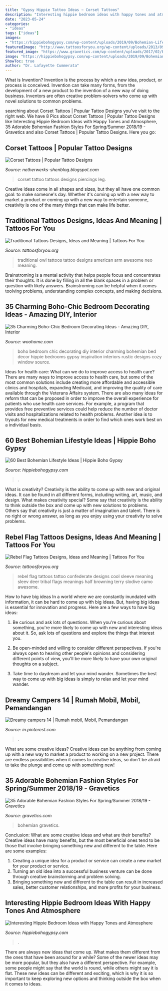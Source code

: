 ```yaml
---
title: "Gypsy Hippie Tattoo Ideas ~ Corset Tattoos"
description: "Interesting hippie bedroom ideas with happy tones and atmosphere"
date: "2023-05-24"
categories:
- "ideas"
tags: ["ideas"]
images:
- "https://hippiebohogypsy.com/wp-content/uploads/2019/09/Bohemian-Lifestyle-42.jpg"
featuredImage: "http://www.tattoosforyou.org/wp-content/uploads/2013/09/Traditional-Owl-Tattoo1.jpg"
featured_image: "https://www.gravetics.com/wp-content/uploads/2017/02/Boho-Chic-Bohemian-Style-Clothing-Dresses2.jpg"
image: "https://hippiebohogypsy.com/wp-content/uploads/2019/09/Bohemian-Lifestyle-42.jpg"
ShowToc: true
author: "Dr. Lafayette Cummerata"
---
```



What is Invention?
Invention is the process by which a new idea, product, or process is conceived. Invention can take many forms, from the development of a new product to the invention of a new way of doing business. Inventors are often creative problem-solvers who come up with novel solutions to common problems.

	

		
searching about Corset Tattoos | Popular Tattoo Designs you've visit to the right web. We have 8 Pics about Corset Tattoos | Popular Tattoo Designs like Interesting Hippie Bedroom Ideas with Happy Tones and Atmosphere, 35 Adorable Bohemian Fashion Styles For Spring/Summer 2018/19 - Gravetics and also Corset Tattoos | Popular Tattoo Designs. Here you go:
		
    
## Corset Tattoos | Popular Tattoo Designs

<img loading=lazy src="http://4.bp.blogspot.com/-FV9hZ4xTwWI/UQZWProSh3I/AAAAAAAANO8/p0rpEyaVnKk/s1600/corset-full-back-tattoo.jpg" onerror="this.onerror=null;this.src='https://tse1.mm.bing.net/th?id=OIP.Y2J9MImZpcEwQbBjbFTXegHaJ4&amp;pid=15.1';" alt="Corset Tattoos | Popular Tattoo Designs">

_Source: netherwerks-shenblog.blogspot.com_

>corset tattoo tattoos designs piercings leg. 

	

Creative ideas come in all shapes and sizes, but they all have one common goal: to make someone's day. Whether it's coming up with a new way to market a product or coming up with a new way to entertain someone, creativity is one of the many things that can make life better.

    
## Traditional Tattoos Designs, Ideas And Meaning | Tattoos For You

<img loading=lazy src="http://www.tattoosforyou.org/wp-content/uploads/2013/09/Traditional-Owl-Tattoo1.jpg" onerror="this.onerror=null;this.src='https://tse3.mm.bing.net/th?id=OIP.eghQCHs9RjMNoABMtoK4-QHaL-&amp;pid=15.1';" alt="Traditional Tattoos Designs, Ideas and Meaning | Tattoos For You">

_Source: tattoosforyou.org_

>traditional owl tattoos tattoo designs american arm awesome neo meaning. 

	

Brainstroming is a mental activity that helps people focus and concentrates their thoughts. It is done by filling in all the blank spaces in a problem or question with likely answers. Brainstroming can be helpful when it comes toolving problems, understanding complex concepts, and making decisions.

    
## 35 Charming Boho-Chic Bedroom Decorating Ideas - Amazing DIY, Interior

<img loading=lazy src="http://www.woohome.com/wp-content/uploads/2014/05/charming-boho-bedroom-ideas-27.jpg" onerror="this.onerror=null;this.src='https://tse1.mm.bing.net/th?id=OIP.V_1wn_Dw9yHhAKAByAPz4QHaLH&amp;pid=15.1';" alt="35 Charming Boho-Chic Bedroom Decorating Ideas - Amazing DIY, Interior">

_Source: woohome.com_

>boho bedroom chic decorating diy interior charming bohemian bed decor hippie bedrooms gypsy inspiration interiors rustic designs cozy window source. 

	

Ideas for health care: What can we do to improve access to health care?
There are many ways to improve access to health care, but some of the most common solutions include creating more affordable and accessible clinics and hospitals, expanding Medicaid, and improving the quality of care available through the Veterans Affairs system. There are also many ideas for reform that can be proposed in order to improve the overall experience for patients who use health care services. For example, a program that provides free preventive services could help reduce the number of doctor visits and hospitalizations related to health problems. Another idea is to tryouts for new medical treatments in order to find which ones work best on a individual basis.

    
## 60 Best Bohemian Lifestyle Ideas | Hippie Boho Gypsy

<img loading=lazy src="https://hippiebohogypsy.com/wp-content/uploads/2019/09/Bohemian-Lifestyle-42.jpg" onerror="this.onerror=null;this.src='https://tse1.mm.bing.net/th?id=OIP.khiQMP1w5EunEwJsDnZiPQHaMW&amp;pid=15.1';" alt="60 Best Bohemian Lifestyle Ideas | Hippie Boho Gypsy">

_Source: hippiebohogypsy.com_

>. 

	

What is creativity?
Creativity is the ability to come up with new and original ideas. It can be found in all different forms, including writing, art, music, and design. What makes creativity special? Some say that creativity is the ability to think outside the box and come up with new solutions to problems. Others say that creativity is just a matter of imagination and talent. There is no right or wrong answer, as long as you enjoy using your creativity to solve problems.

    
## Rebel Flag Tattoos Designs, Ideas And Meaning | Tattoos For You

<img loading=lazy src="http://www.tattoosforyou.org/wp-content/uploads/2013/11/Rebel-Flag-Tattoo.jpg" onerror="this.onerror=null;this.src='https://tse1.mm.bing.net/th?id=OIP.l_0u82i0SBia1yaN4umLzAHaJ6&amp;pid=15.1';" alt="Rebel Flag Tattoos Designs, Ideas and Meaning | Tattoos For You">

_Source: tattoosforyou.org_

>rebel flag tattoos tattoo confederate designs cool sleeve meaning sleev deer tribal flags meanings half browning terry slodive camo awesome. 

	

How to have big ideas
In a world where we are constantly inundated with information, it can be hard to come up with big ideas. But, having big ideas is essential for innovation and progress. Here are a few ways to have big ideas:
1) Be curious and ask lots of questions. When you're curious about something, you're more likely to come up with new and interesting ideas about it. So, ask lots of questions and explore the things that interest you.

2) Be open-minded and willing to consider different perspectives. If you're always open to hearing other people's opinions and considering different points of view, you'll be more likely to have your own original thoughts on a subject.

3) Take time to daydream and let your mind wander. Sometimes the best way to come up with big ideas is simply to relax and let your mind wander.

    
## Dreamy Campers 14 | Rumah Mobil, Mobil, Pemandangan

<img loading=lazy src="https://i.pinimg.com/736x/e7/bb/e8/e7bbe800f16b5c9bbf2fd9904777506d.jpg" onerror="this.onerror=null;this.src='https://tse4.mm.bing.net/th?id=OIP.0V_ckJMPx0S_uy8aqKnmPQHaLH&amp;pid=15.1';" alt="Dreamy campers 14 | Rumah mobil, Mobil, Pemandangan">

_Source: in.pinterest.com_

>. 

	

What are some creative ideas?
Creative ideas can be anything from coming up with a new way to market a product to working on a new project. There are endless possibilities when it comes to creative ideas, so don't be afraid to take the plunge and come up with something new!

    
## 35 Adorable Bohemian Fashion Styles For Spring/Summer 2018/19 - Gravetics

<img loading=lazy src="https://www.gravetics.com/wp-content/uploads/2017/02/Boho-Chic-Bohemian-Style-Clothing-Dresses2.jpg" onerror="this.onerror=null;this.src='https://tse2.mm.bing.net/th?id=OIP.M0W4Z66X5OAYg7jhtg75HQHaP1&amp;pid=15.1';" alt="35 Adorable Bohemian Fashion Styles For Spring/Summer 2018/19 - Gravetics">

_Source: gravetics.com_

>bohemian gravetics. 

	

Conclusion: What are some creative ideas and what are their benefits?
Creative ideas have many benefits, but the most beneficial ones tend to be those that involve bringing something new and different to the table. Here are some examples:
1. Creating a unique idea for a product or service can create a new market for your product or service.
2. Turning an old idea into a successful business venture can be done through creative brainstorming and problem solving.
3. Bringing something new and different to the table can result in increased sales, better customer relationships, and more profits for your business.

    
## Interesting Hippie Bedroom Ideas With Happy Tones And Atmosphere

<img loading=lazy src="https://hippiebohogypsy.com/wp-content/uploads/2020/06/hippie-bedroom-54.jpg" onerror="this.onerror=null;this.src='https://tse2.mm.bing.net/th?id=OIP._mrexBTe5c6QASwwegiHeAHaHa&amp;pid=15.1';" alt="Interesting Hippie Bedroom Ideas with Happy Tones and Atmosphere">

_Source: hippiebohogypsy.com_

>. 

	

There are always new ideas that come up. What makes them different from the ones that have been around for a while? Some of the newer ideas may be more popular, but they also have a different perspective. For example, some people might say that the world is round, while others might say it is flat. These new ideas can be different and exciting, which is why it is so important to keep exploring new options and thinking outside the box when it comes to ideas.


